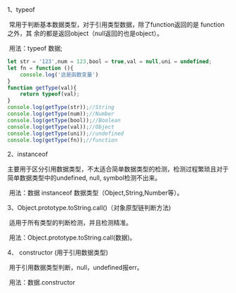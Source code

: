 1、typeof

​		常用于判断基本数据类型，对于引用类型数据，除了function返回的是		function之外，其	余的都是返回object（null返回的也是object）。

​		用法：typeof 数据;

```js
let str = '123',num = 123,bool = true,val = null,uni = undefined;
let fn = function (){
    console.log('这是函数变量')
}
function getType(val){
    return typeof(val);
}
console.log(getType(str));//String
console.log(getType(num));//Number
console.log(getType(bool));//Boolean
console.log(getType(val));//Object
console.log(getType(uni));//undefined
console.log(getType(fn));//function
```

2、instanceof

​		主要用于区分引用数据类型，不太适合简单数据类型的检测，检测过程繁琐且对于简单数据类型中的undefined, null, symbol检测不出来。

​		用法：数据 instanceof 数据类型（Object,String,Number等）。

3、Object.prototype.toString.call()（对象原型链判断方法)

​		适用于所有类型的判断检测，并且检测精准。

​		用法：Object.prototype.toString.call(数据)。

4、 constructor (用于引用数据类型)

​		用于引用数据类型判断，null，undefined报err。

​		用法：数据.constructor